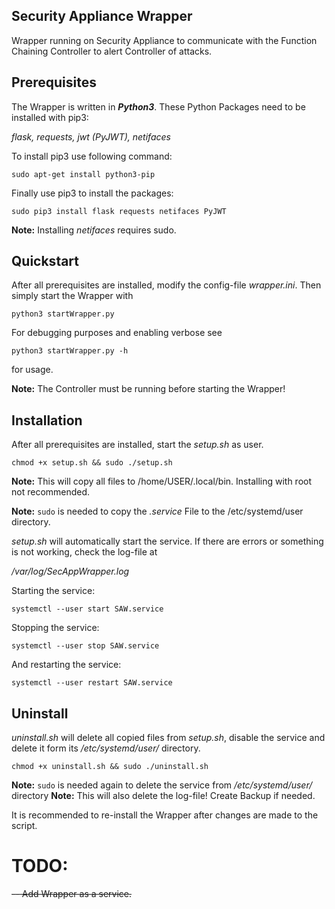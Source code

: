 ## Security Appliance Wrapper

Wrapper running on Security Appliance to communicate with the Function Chaining Controller to alert Controller of attacks.

## Prerequisites
The Wrapper is written in **_Python3_**.
These Python Packages need to be installed with pip3:

*flask, requests, jwt (PyJWT), netifaces*

To install pip3 use following command:

`sudo apt-get install python3-pip`

Finally use pip3 to install the packages:

`sudo pip3 install flask requests netifaces PyJWT`

**Note:** Installing *netifaces* requires sudo.

## Quickstart

After all prerequisites are installed, modify the config-file *wrapper.ini*. Then simply start the Wrapper with

`python3 startWrapper.py`

For debugging purposes and enabling verbose see

`python3 startWrapper.py -h`

for usage.

**Note:** The Controller must be running before starting the Wrapper!

## Installation

After all prerequisites are installed, start the *setup.sh* as user.

`chmod +x setup.sh && sudo ./setup.sh`

**Note:** This will copy all files to /home/USER/.local/bin. Installing with root not recommended.

**Note:** `sudo` is needed to copy the *.service* File to the /etc/systemd/user directory.

*setup.sh* will automatically start the service. If there are errors or something is not working, check the log-file at

*/var/log/SecAppWrapper.log*

Starting the service:

`systemctl --user start SAW.service`

Stopping the service:

`systemctl --user stop SAW.service`

And restarting the service:

`systemctl --user restart SAW.service`

## Uninstall

*uninstall.sh* will delete all copied files from *setup.sh*, disable the service and delete it form its */etc/systemd/user/* directory.

`chmod +x uninstall.sh && sudo ./uninstall.sh`

**Note:** `sudo` is needed again to delete the service from */etc/systemd/user/* directory
**Note:** This will also delete the log-file! Create Backup if needed.

It is recommended to re-install the Wrapper after changes are made to the script.


# TODO:

~~-- Add Wrapper as a service.~~